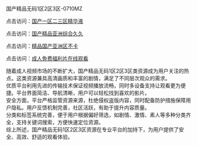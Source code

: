 国产精品无码1区2区3区-0710MZ

点击访问：<a href="https://heiliaowzu4ur.pages.dev">国产一区二三区精华液</a>

点击访问：<a href="https://heiliaozj3tjd.pages.dev">国产精品亚洲综合久久</a>

点击访问：<a href="https://heiliaoe8ajia.pages.dev">精品国产亚洲区不卡</a>

点击访问：<a href="https://heiliaoxqkkct.pages.dev">成人免费福利片在线观看</a>

随着成人视频市场的不断扩大，国产精品无码1区2区3区类资源成为用户关注的热点。这类资源兼具高清画质和丰富的剧情，满足了不同层次观众的需求。  
优质平台利用先进的传输技术保证视频播放流畅，同时多设备支持让观看更为便捷。平台界面简洁、导航清晰，用户可以轻松找到喜欢的影片。  
安全方面，平台严格监管资源来源，杜绝侵权盗版内容，同时配备防护措施保障用户隐私。用户反馈机制完善，社区活跃，有助于提升内容质量。  
分类和标签系统完善，便于用户根据偏好筛选，如剧情、激情、素人等多种分类齐全，支持关键词搜索，方便快速定位资源。  
综上所述，国产精品无码1区2区3区资源在专业平台的加持下，为用户提供了安全、高效、舒适的观看体验。

<span style="display:none;">[Canonical link]( )</span>
